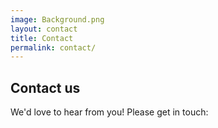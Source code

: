 ```yaml
---
image: Background.png
layout: contact
title: Contact
permalink: contact/
---
```


## Contact us

We'd love to hear from you! Please get in touch:
